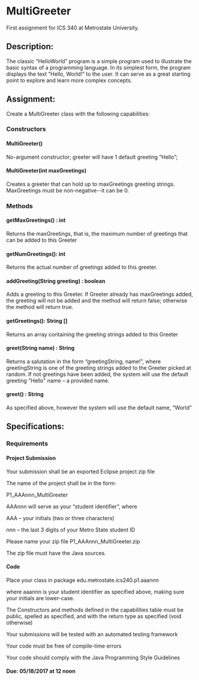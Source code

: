 # Mu l t i G r e e t e r 

First assignment for ICS 340 at Metrostate University.

## Description:
The classic “HelloWorld” program is a simple program used to illustrate the
basic syntax of a programming language. In its simplest form, the program
displays the text “Hello, World!” to the user. It can serve as a great starting
point to explore and learn more complex concepts.

## Assignment:

Create a MultiGreeter class with the following capabilities:

### Constructors
#### MultiGreeter()
No-argument constructor; greeter will have 1 default greeting “Hello”;

#### MultiGreeter(int maxGreetings)
Creates a greeter that can hold up to maxGreetings greeting strings.
MaxGreetings must be non-negative--it can be 0.

### Methods
#### getMaxGreetings() : int
Returns the maxGreetings, that is, the maximum number of greetings that can be
added to this Greeter

#### getNumGreetings(): int
Returns the actual number of greetings added to this greeter.

#### addGreeting(String greeting) : boolean
Adds a greeting to this Greeter. If Greeter already has maxGreetings added, the
greeting will not be added and the method will return false; otherwise the
method will return true.

#### getGreetings(): String []
Returns an array containing the greeting strings added to this Greeter

#### greet(String name) : String
Returns a salutation in the form “greetingString, name!”, where greetingString
is one of the greeting strings added to the Greeter picked at random. If not
greetings have been added, the system will use the default greeting "Hello"
name – a provided name.

#### greet() : String
As specified above, however the system will use the default name, “World”

## Specifications:

### Requirements

#### Project Submission
Your submission shall be an exported Eclipse project zip file

The name of the project shall be in the form:

P1_AAAnnn_MultiGreeter

AAAnnn will serve as your “student identifier”, where

AAA – your initials (two or three characters)

nnn – the last 3 digits of your Metro State student ID

Please name your zip file P1_AAAnnn_MultiGreeter.zip

The zip file must have the Java sources.

#### Code

Place your class in package edu.metrostate.ics240.p1.aaannn

where aaannn is your student identifier as specified above, making sure your
initials are lower-case.

The Constructors and methods defined in the capabilities table must be public,
spelled as specified, and with the return type as specified (void otherwise)

Your submissions will be tested with an automated testing framework

Your code must be free of compile-time errors

Your code should comply with the Java Programming Style Guidelines

#### Due: 05/18/2017 at 12 noon

 
 
